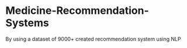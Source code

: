 # Medicine-Recommendation-Systems
By using a dataset of 9000+ created recommendation system using NLP
